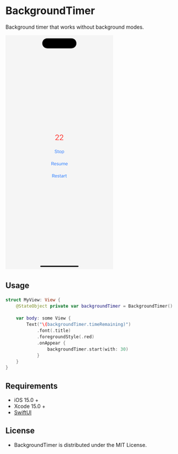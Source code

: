 # BackgroundTimer

Background timer that works without background modes.

![](./demo.png)

## Usage

```swift
struct MyView: View {
    @StateObject private var backgroundTimer = BackgroundTimer()
    
    var body: some View {
        Text("\(backgroundTimer.timeRemaining)")
            .font(.title)
            .foregroundStyle(.red)
            .onAppear {
                backgroundTimer.start(with: 30)
            }
    }
}
```

## Requirements

- iOS 15.0 +
- Xcode 15.0 +
- [SwiftUI](https://developer.apple.com/xcode/swiftui/)

## License

- BackgroundTimer is distributed under the MIT License.
